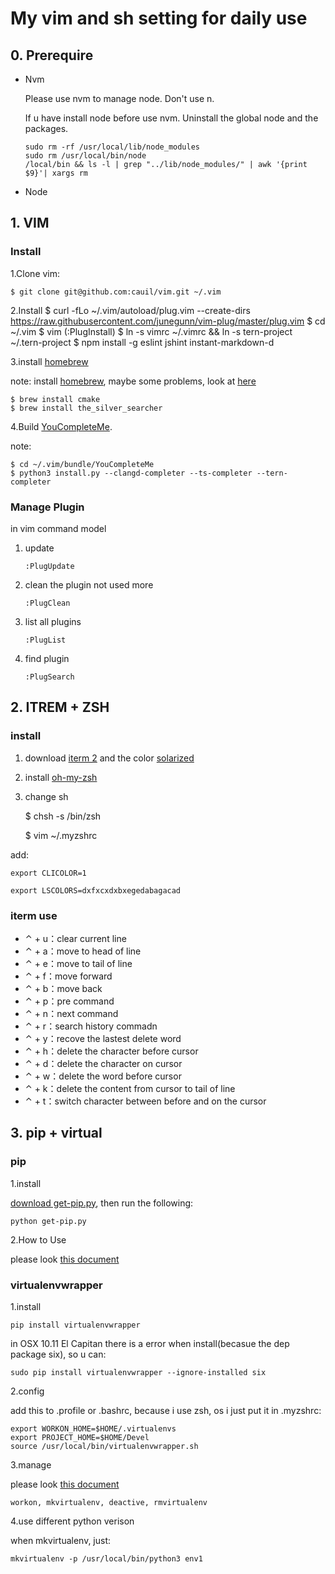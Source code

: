 # My vim and sh setting for daily use

## 0. Prerequire

+   Nvm

    Please use nvm to manage node. Don't use n.
    
    If u have install node before use nvm. Uninstall the global node and the packages.

    ```
    sudo rm -rf /usr/local/lib/node_modules
    sudo rm /usr/local/bin/node
    /local/bin && ls -l | grep "../lib/node_modules/" | awk '{print $9}'| xargs rm
    ```

+   Node
    



## 1. VIM
### Install

1.Clone vim:

    $ git clone git@github.com:cauil/vim.git ~/.vim

2.Install
    $ curl -fLo ~/.vim/autoload/plug.vim --create-dirs \
        https://raw.githubusercontent.com/junegunn/vim-plug/master/plug.vim
    $ cd ~/.vim
    $ vim (:PlugInstall)
    $ ln -s vimrc ~/.vimrc && ln -s tern-project ~/.tern-project
    $ npm install -g eslint jshint instant-markdown-d

3.install [homebrew](http://brew.sh/)

note: install [homebrew](http://brew.sh/), maybe some problems, look at [here](https://segmentfault.com/a/1190000003817086)

    $ brew install cmake
    $ brew install the_silver_searcher

4.Build [YouCompleteMe](https://github.com/Valloric/YouCompleteMe#installation).

note: 

    $ cd ~/.vim/bundle/YouCompleteMe
    $ python3 install.py --clangd-completer --ts-completer --tern-completer

### Manage Plugin

in vim command model

1. update

    `:PlugUpdate`
2. clean the plugin not used more

    `:PlugClean`
3. list all plugins

    `:PlugList`
4. find plugin

    `:PlugSearch`

## 2. ITREM + ZSH

### install

1. download [iterm 2](http://www.iterm2.com/) and the color [solarized](http://ethanschoonover.com/solarized)

2. install [oh-my-zsh](http://ohmyz.sh)

3. change sh

    $ chsh -s /bin/zsh

    $ vim ~/.myzshrc

add:

`export CLICOLOR=1`

`export LSCOLORS=dxfxcxdxbxegedabagacad`

### iterm use

* ⌃ + u：clear current line
* ⌃ + a：move to head of line
* ⌃ + e：move to tail of line
* ⌃ + f：move forward
* ⌃ + b：move back
* ⌃ + p：pre command
* ⌃ + n：next command
* ⌃ + r：search history commadn
* ⌃ + y：recove the lastest delete word
* ⌃ + h：delete the character before cursor
* ⌃ + d：delete the character on cursor
* ⌃ + w：delete the word before cursor
* ⌃ + k：delete the content from cursor to tail of line
* ⌃ + t：switch character between before and on the cursor

## 3. pip + virtual

### pip

1.install

[download get-pip.py](https://pip.pypa.io/en/stable/installing/), then run the following:

    python get-pip.py

2.How to Use

please look [this document](https://pip.pypa.io/en/stable)

### virtualenvwrapper

1.install

    pip install virtualenvwrapper

in OSX 10.11 El Capitan there is a error when install(becasue the dep package six), so u can:

    sudo pip install virtualenvwrapper --ignore-installed six

2.config

add this to .profile or .bashrc, because i use zsh, os i just put it in .myzshrc:

    export WORKON_HOME=$HOME/.virtualenvs
    export PROJECT_HOME=$HOME/Devel
    source /usr/local/bin/virtualenvwrapper.sh

3.manage 

please look [this document](https://virtualenvwrapper.readthedocs.io/en/latest/command_ref.html#managing-environments)

    workon, mkvirtualenv, deactive, rmvirtualenv

4.use different python verison

when mkvirtualenv, just:

    mkvirtualenv -p /usr/local/bin/python3 env1
